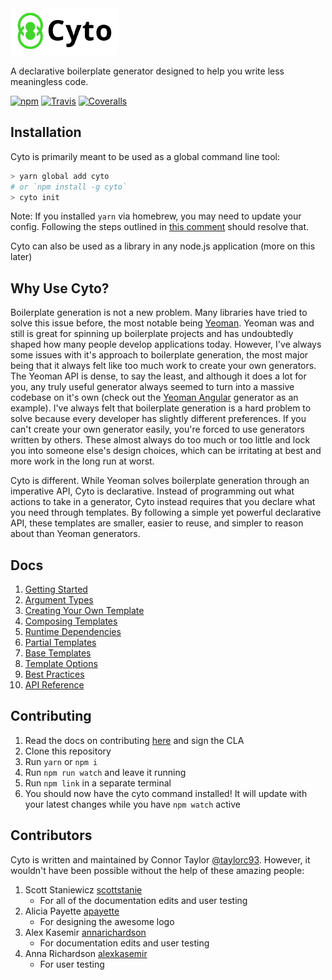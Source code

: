 <img src="logo.png" height="75"/>

A declarative boilerplate generator designed to help you write less meaningless code.

[![npm](https://img.shields.io/npm/v/cyto.svg)]() [![Travis](https://img.shields.io/travis/cogolabs/cyto/master.svg)]() [![Coveralls](https://img.shields.io/coveralls/cogolabs/cyto.svg)]()

## Installation

Cyto is primarily meant to be used as a global command line tool:

```bash
> yarn global add cyto
# or `npm install -g cyto`
> cyto init
```

Note: If you installed `yarn` via homebrew, you may need to update your config. Following the steps outlined in [this comment](https://github.com/yarnpkg/yarn/issues/1321#issuecomment-283495343) should resolve that.

Cyto can also be used as a library in any node.js application (more on this later)

## Why Use Cyto?

Boilerplate generation is not a new problem. Many libraries have tried to solve this issue before, the most notable being [Yeoman](http://yeoman.io/). Yeoman was and still is great for spinning up boilerplate projects and has undoubtedly shaped how many people develop applications today. However, I've always some issues with it's approach to boilerplate generation, the most major being that it always felt like too much work to create your own generators. The Yeoman API is dense, to say the least, and although it does a lot for you, any truly useful generator always seemed to turn into a massive codebase on it's own (check out the [Yeoman Angular](https://github.com/yeoman/generator-angular) generator as an example). I've always felt that boilerplate generation is a hard problem to solve because every developer has slightly different preferences. If you can't create your own generator easily, you're forced to use generators written by others. These almost always do too much or too little and lock you into someone else's design choices, which can be irritating at best and more work in the long run at worst.

Cyto is different. While Yeoman solves boilerplate generation through an imperative API, Cyto is declarative. Instead of programming out what actions to take in a generator, Cyto instead requires that you declare what you need through templates. By following a simple yet powerful declarative API, these templates are smaller, easier to reuse, and simpler to reason about than Yeoman generators.

## Docs

1. [Getting Started](docs/gettingStarted.md)
2. [Argument Types](docs/arguments.md)
3. [Creating Your Own Template](docs/creatingTemplates.md)
4. [Composing Templates](docs/composing.md)
5. [Runtime Dependencies](docs/runtimeDependencies.md)
6. [Partial Templates](docs/partialTemplates.md)
7. [Base Templates](docs/baseTemplates.md)
8. [Template Options](docs/options.md)
9. [Best Practices](docs/bestPractices.md)
10. [API Reference](docs/reference.md)

## Contributing
1. Read the docs on contributing [here](CONTRIBUTING.md) and sign the CLA
1. Clone this repository
1. Run `yarn` or `npm i`
1. Run `npm run watch` and leave it running
1. Run `npm link` in a separate terminal
1. You should now have the cyto command installed! It will update with your latest changes while you have `npm watch` active

## Contributors
Cyto is written and maintained by Connor Taylor [@taylorc93](https://github.com/taylorc93). However, it wouldn't have been possible without the help of these amazing people:

1. Scott Staniewicz [scottstanie](https://github.com/scottstanie)
    - For all of the documentation edits and user testing
1. Alicia Payette [apayette](https://github.com/apayette)
    - For designing the awesome logo
1. Alex Kasemir [annarichardson](https://github.com/annarichardson)
    - For documentation edits and user testing
1. Anna Richardson [alexkasemir](https://github.com/alexkasemir)
    - For user testing
